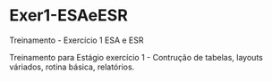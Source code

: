 # Exer1-ESAeESR
Treinamento - Exercício 1 ESA e ESR

Treinamento para Estágio exercício 1 - Contrução de tabelas, layouts váriados, rotina básica, relatórios. 
